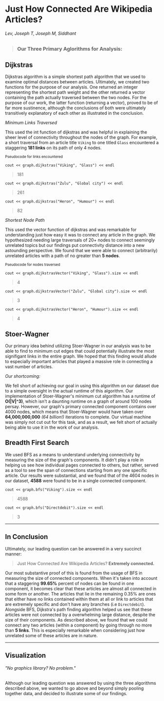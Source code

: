 # Just How Connected Are Wikipedia Articles? 

###### Lev, Joseph T, Joseph M, Siddhant

> ### Our Three Primary Aglorithms for Analysis: 

## Dijkstras

Dijkstras algorithm is a simple shortest path algorithm that we used to examine optimal distances between articles. Ultimately, we created two functions for the purpose of our analysis. One returned an integer representing the shortest path weight and the other returned a vector containing the path actually traversed between the two nodes. For the purpose of our work, the latter function (returning a vector), proved to be of far more sustinence, although the conclusions of both were ultimately transitively explanatory of each other as illustrated in the conclusion. 

*Minimum Links Traversed*

This used the int function of dijkstras and was helpful in explaining the sheer level of connectivity throughout the nodes of the graph. For example, a short traversal from an article title `Viking` to one titled `Glass` encountered a staggering **181 links** on its path of only 4 nodes. 

<sub>Pseudocode for links encountered</sub>

`cout << graph.dijkstras("Viking", "Glass") << endl ` 
> 181

`cout << graph.dijkstras("Zulu", "Global city") << endl` 
> 261
 
`cout << graph.dijkstras("Heron", "Humour") << endl` 
> 82

*Shortest Node Path*

This used the vector function of dijkstras and was remarkable for understanding just how easy it was to connect any article in the graph. We hypothesized needing large traversals of 20+ nodes to connect seemingly unrelated topics but our findings put connectivity distance into a new astounding perspective. We found that we were able to connect (arbitrarily) unrelated articles with a path of no greater than **5 nodes**. 


<sub>Pseudocode for nodes traversed</sub>

`cout << graph.dijkstrasVector("Viking", "Glass").size << endl ` 
> 4

`cout << graph.dijkstrasVector("Zulu", "Global city").size << endl` 
> 3
 
`cout << graph.dijkstrasVector("Heron", "Humour").size << endl` 
> 4

## Stoer-Wagner

Our primary idea behind utilizing Stoer-Wagner in our analysis was to be able to find to minimum cut edges that could potentially illustrate the most signifigant links in the entire graph. We hoped that this finding would allude to especially important articles that played a massive role in connecting a vast number of articles. 

*Our shortcoming:*

We fell short of achieving our goal in using this algorithm on our dataset due to a simple oversight in the actual runtime of this algorithm. Our implementation of Stoer-Wagner's minimum cut algorithm has a runtime of **O(|V|^3)**, which isn't a daunting runtime on a graph of around 100 nodes persay. However, our graph's primary connected component contains over 4000 nodes, which means that Stoer-Wagner would have taken over **64,000,000,000** *(64 billion!)* iterations to complete. Our virtual machine was simply not cut out for this task, and as a result, we felt short of actually being able to use it in the work of our analysis. 

## Breadth First Search

We used BFS as a means to understand underlying connectivity by measuring the size of the graph's components. It didn't play a role in helping us see how individual pages connected to others, but rather, served as a tool to see the span of connections starting from any one specific article. Our results were substantial, and we found that of the 4604 nodes in our dataset, **4588** were found to be in a single connected component. 

`cout << graph.bfs("Viking").size << endl` 
> 4588 

`cout << graph.bfs("Directdebit").size << endl`
> 3

***

## In Conclusion

Ultimately, our leading question can be answered in a very succinct manner:

> Just How Connected Are Wikipedia Articles? 
**Extremely connected.**

Our most substantive proof of this is found from the usage of BFS in measuring the size of connected components. When it's taken into account that a staggering **99.65%** percent of nodes can be found in one component, it becomes clear that these articles are almost all connected in some form or another. The articles that lie in the remaining 0.35% are ones that either have no links contained within them at all or link to articles that are extremely specific and don't have any branches (i.e `Directdebit`). Alongside BFS, Dijkstra's path finding algorithm helped us see that these articles were not connected by a overwhelming large distance, despite the size of their components. As described above, we found that we could connect any two articles (within a component) by going through no more than **5 links**. This is especially remarkable when considering just how unrelated some of these articles are in nature. 

***

## Visualization

###### "No graphics library? No problem."

Although our leading question was answered by using the three algorithms described above, we wanted to go above and beyond simply pooling together data, and decided to illustrate some of our findings. 







